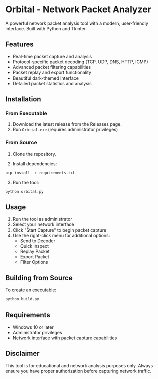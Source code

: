 # Orbital - Network Packet Analyzer

A powerful network packet analysis tool with a modern, user-friendly interface. Built with Python and Tkinter.

## Features

- Real-time packet capture and analysis
- Protocol-specific packet decoding (TCP, UDP, DNS, HTTP, ICMP)
- Advanced packet filtering capabilities
- Packet replay and export functionality
- Beautiful dark-themed interface
- Detailed packet statistics and analysis

## Installation

### From Executable
1. Download the latest release from the Releases page.
2. Run `Orbital.exe` (requires administrator privileges)

### From Source
1. Clone the repository.

2. Install dependencies:
```bash
pip install -r requirements.txt
```

3. Run the tool:
```bash
python orbital.py
```

## Usage

1. Run the tool as administrator
2. Select your network interface
3. Click "Start Capture" to begin packet capture
4. Use the right-click menu for additional options:
   - Send to Decoder
   - Quick Inspect
   - Replay Packet
   - Export Packet
   - Filter Options

## Building from Source

To create an executable:

```bash
python build.py
```

## Requirements

- Windows 10 or later
- Administrator privileges
- Network interface with packet capture capabilities

## Disclaimer

This tool is for educational and network analysis purposes only. Always ensure you have proper authorization before capturing network traffic. 
